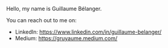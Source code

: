 Hello, my name is Guillaume Bélanger.

You can reach out to me on:
- LinkedIn: https://www.linkedin.com/in/guillaume-belanger/
- Medium: https://gruyaume.medium.com/
